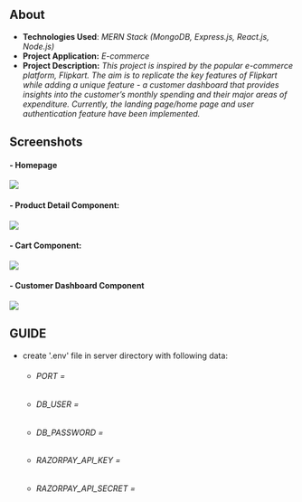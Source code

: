 <h2>About</h2>

<div>
  <ul>
    <li><strong>Technologies Used</strong>:<i> MERN Stack (MongoDB, Express.js, React.js, Node.js)</i></li>
    <li><strong>Project Application:</strong> <i>E-commerce</i></li>
    <li><strong>Project Description:</strong> <i>This project is inspired by the popular e-commerce platform, Flipkart. The aim is to replicate the key features of Flipkart while adding a unique feature - a customer dashboard that provides insights into the customer’s monthly spending and their major areas of expenditure. Currently, the landing page/home page and user authentication feature have been implemented.</i></li>
  </ul>
</div>

<h2>Screenshots</h2>

<div>
  <div>  
    <h4>- Homepage</h4>
    <img src="https://github.com/sequel-tj/shopin-cart/assets/74481733/8d89d402-a019-4cb7-b608-cac1b82871b5">
  </div>
  
  <div>
    <h4>- Product Detail Component:</h4>
    <img src="https://github.com/sequel-tj/shopin-cart/assets/74481733/cf02ec8a-4b3e-4857-89f2-4b083ddcd274">
  </div>
  
  <div>
    <h4>- Cart Component:</h4>
    <img src="https://github.com/sequel-tj/shopin-cart/assets/74481733/5d9de2c2-0dbe-408a-8310-7b9a7adf9f00">
  </div>
  
  <div>
  <h4>- Customer Dashboard Component</h4>
  <img src="https://github.com/sequel-tj/shopin-cart/assets/74481733/00912bc9-d2d8-4fd3-af5d-0ecb959df1d0">
  </div>
</div>


<h2>GUIDE</h2>
<ul>
  <li>create '.env' file in server directory with following data:</li>
  <ul>
    <li><h6>PORT = </h6></li>
    <li><h6>DB_USER = </h6></li>
    <li><h6>DB_PASSWORD = </h6></li>
    <li><h6>RAZORPAY_API_KEY = </h6></li>
    <li><h6>RAZORPAY_API_SECRET = </h6></li>
  </ul>
</ul>

